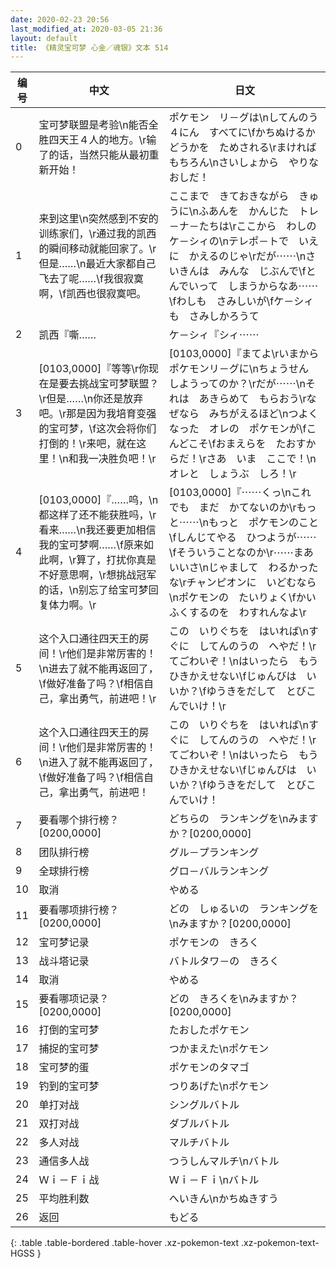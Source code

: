 ```yaml
---
date: 2020-02-23 20:56
last_modified_at: 2020-03-05 21:36
layout: default
title: 《精灵宝可梦 心金／魂银》文本 514
---
```

| 编号 | 中文 | 日文 |
| ---- | ---- | ---- |
| 0 | 宝可梦联盟是考验\n能否全胜四天王４人的地方。\r输了的话，当然只能从最初重新开始！ | ポケモン　リ－グは\nしてんのう　４にん　すべてに\fかちぬけるか　どうかを　ためされる\rまければ　もちろん\nさいしょから　やりなおしだ！ |
| 1 | 来到这里\n突然感到不安的训练家们，\r通过我的凯西的瞬间移动就能回家了。\r但是……\n最近大家都自己飞去了呢……\f我很寂寞啊，\f凯西也很寂寞吧。 | ここまで　きておきながら　きゅうに\nふあんを　かんじた　トレ－ナ－たちは\rここから　わしの　ケ－シィの\nテレポ－トで　いえに　かえるのじゃ\rだが⋯⋯\nさいきんは　みんな　じぶんで\fとんでいって　しまうからなあ⋯⋯\fわしも　さみしいが\fケ－シィも　さみしかろうて |
| 2 | 凯西『嘶…… | ケ－シィ『シィ⋯⋯ |
| 3 | [0103,0000]『等等\r你现在是要去挑战宝可梦联盟？\r但是……\n你还是放弃吧。\r那是因为我培育变强的宝可梦，\f这次会将你们打倒的！\r来吧，就在这里！\n和我一决胜负吧！\r | [0103,0000]『まてよ\rいまから　ポケモンリ－グに\nちょうせん　しようってのか？\rだが⋯⋯\nそれは　あきらめて　もらおう\rなぜなら　みちがえるほど\nつよくなった　オレの　ポケモンが\fこんどこそ\fおまえらを　たおすからだ！\rさあ　いま　ここで！\nオレと　しょうぶ　しろ！\r |
| 4 | [0103,0000]『……呜，\n都这样了还不能获胜吗，\r看来……\n我还要更加相信我的宝可梦啊……\f原来如此啊，\r算了，打扰你真是不好意思啊，\r想挑战冠军的话，\n别忘了给宝可梦回复体力啊。\r | [0103,0000]『⋯⋯くっ\nこれでも　まだ　かてないのか\rもっと⋯⋯\nもっと　ポケモンのこと\fしんじてやる　ひつようが⋯⋯\fそういうことなのか\r⋯⋯まあ　いいさ\nじゃまして　わるかったな\rチャンピオンに　いどむなら\nポケモンの　たいりょく\fかいふくするのを　わすれんなよ\r |
| 5 | 这个入口通往四天王的房间！\r他们是非常厉害的！\n进去了就不能再返回了，\f做好准备了吗？\f相信自己，拿出勇气，前进吧！\r | この　いりぐちを　はいれば\nすぐに　してんのうの　へやだ！\rてごわいぞ！\nはいったら　もう　ひきかえせない\fじゅんびは　いいか？\fゆうきをだして　とびこんでいけ！\r |
| 6 | 这个入口通往四天王的房间！\r他们是非常厉害的！\n进入了就不能再返回了，\f做好准备了吗？\f相信自己，拿出勇气，前进吧！ | この　いりぐちを　はいれば\nすぐに　してんのうの　へやだ！\rてごわいぞ！\nはいったら　もう　ひきかえせない\fじゅんびは　いいか？\fゆうきをだして　とびこんでいけ！ |
| 7 | 要看哪个排行榜？[0200,0000] | どちらの　ランキングを\nみますか？[0200,0000] |
| 8 | 团队排行榜 | グル－プランキング |
| 9 | 全球排行榜 | グロ－バルランキング |
| 10 | 取消 | やめる |
| 11 | 要看哪项排行榜？[0200,0000] | どの　しゅるいの　ランキングを\nみますか？[0200,0000] |
| 12 | 宝可梦记录 | ポケモンの　きろく |
| 13 | 战斗塔记录 | バトルタワ－の　きろく |
| 14 | 取消 | やめる |
| 15 | 要看哪项记录？[0200,0000] | どの　きろくを\nみますか？[0200,0000] |
| 16 | 打倒的宝可梦 | たおしたポケモン |
| 17 | 捕捉的宝可梦 | つかまえた\nポケモン |
| 18 | 宝可梦的蛋 | ポケモンのタマゴ |
| 19 | 钓到的宝可梦 | つりあげた\nポケモン |
| 20 | 单打对战 | シングルバトル |
| 21 | 双打对战 | ダブルバトル |
| 22 | 多人对战 | マルチバトル |
| 23 | 通信多人战 | つうしんマルチ\nバトル |
| 24 | Ｗｉ－Ｆｉ战 | Ｗｉ－Ｆｉ\nバトル |
| 25 | 平均胜利数 | へいきん\nかちぬきすう |
| 26 | 返回 | もどる |
{: .table .table-bordered .table-hover .xz-pokemon-text .xz-pokemon-text-HGSS }